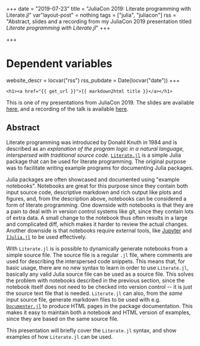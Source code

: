 +++
date = "2019-07-23"
title = "JuliaCon 2019: Literate programming with Literate.jl"
var"layout-post" = nothing
tags = ["julia", "juliacon"]
rss = "Abstract, slides and a recording from my JuliaCon 2019 presentation titled *Literate programming with Literate.jl*"
+++

+++
# Dependent variables
website_descr = locvar("rss")
rss_pubdate = Date(locvar("date"))
+++

~~~
<h1><a href="{{ get_url }}">{{ markdown2html title }}</a></h1>
~~~

This is one of my presentations from JuliaCon 2019. The slides are available [here](slides), and a recording of the talk is available [here](https://youtu.be/Tfp1WEdYfqk).

## Abstract


Literate programming was introduced by Donald Knuth in 1984 and is described as an _explanation of the program logic in a natural language, interspersed with traditional source code_. [`Literate.jl`](https://github.com/fredrikekre/Literate.jl) is a simple Julia package that can be used for literate programming. The original purpose was to facilitate writing example programs for documenting Julia packages.

Julia packages are often showcased and documented using "example notebooks". Notebooks are great for this purpose since they contain both input source code, descriptive markdown and rich output like plots and figures, and, from the description above, notebooks can be considered a form of literate programming. One downside with notebooks is that they are a pain to deal with in version control systems like git, since they contain lots of extra data. A small change to the notebook thus often results in a large and complicated diff, which makes it harder to review the actual changes. Another downside is that notebooks require external tools, like [Jupyter](https://jupyter.org/) and [`IJulia.jl`](https://github.com/JuliaLang/IJulia.jl) to be used effectively.

With `Literate.jl` is is possible to dynamically generate notebooks from a simple source file. The source file is a regular `.jl` file, where comments are used for describing the interspersed code snippets. This means that, for basic usage, there are no new syntax to learn in order to use `Literate.jl`, basically any valid Julia source file can be used as a source file. This solves the problem with notebooks described in the previous section, since the notebook itself does not need to be checked into version control -- it is just the source text file that is needed. `Literate.jl` can also, from the _same_ input source file, generate markdown files to be used with e.g. [`Documenter.jl`](https://github.com/JuliaDocs/Documenter.jl) to produce HTML pages in the package documentation. This makes it easy to maintain both a notebook and HTML version of examples, since they are based on the same source file.

This presentation will briefly cover the `Literate.jl` syntax, and show examples of how `Literate.jl` can be used.
